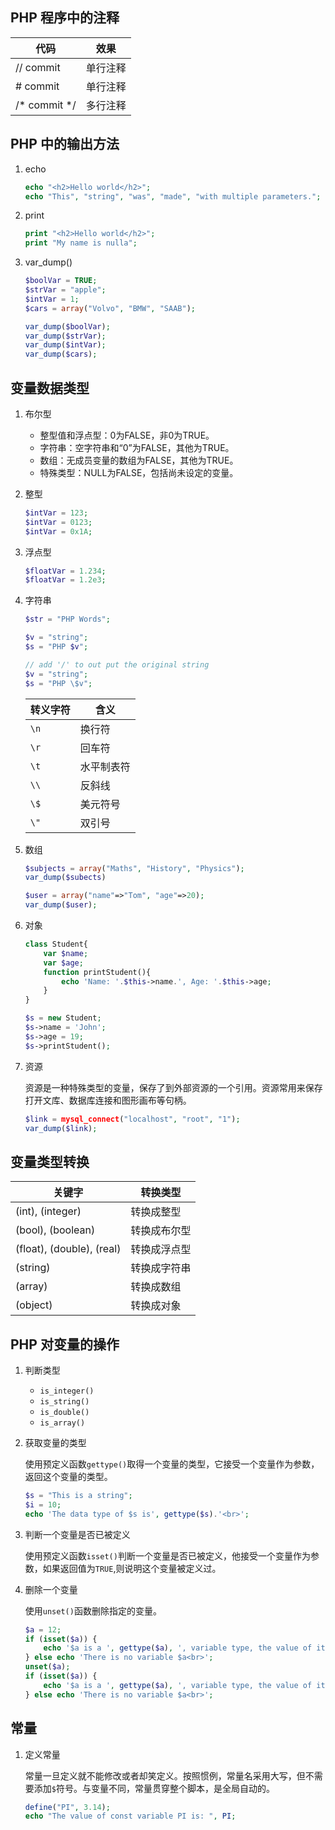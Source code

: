 ## PHP 程序中的注释

| 代码         | 效果     |
| ------------ | -------- |
| // commit    | 单行注释 |
| # commit     | 单行注释 |
| /* commit */ | 多行注释 |

## PHP 中的输出方法

1. echo

   ```php
   echo "<h2>Hello world</h2>";
   echo "This", "string", "was", "made", "with multiple parameters.";
   ```

2. print

   ```php
   print "<h2>Hello world</h2>";
   print "My name is nulla";
   ```

3. var_dump()

   ```php
   $boolVar = TRUE;
   $strVar = "apple";
   $intVar = 1;
   $cars = array("Volvo", "BMW", "SAAB");
   
   var_dump($boolVar);
   var_dump($strVar);
   var_dump($intVar);
   var_dump($cars);
   ```


## 变量数据类型

1. 布尔型

   - 整型值和浮点型：0为FALSE，非0为TRUE。
   - 字符串：空字符串和“0”为FALSE，其他为TRUE。
   - 数组：无成员变量的数组为FALSE，其他为TRUE。
   - 特殊类型：NULL为FALSE，包括尚未设定的变量。

2. 整型

   ```php
   $intVar = 123;
   $intVar = 0123;
   $intVar = 0x1A;
   ```

3. 浮点型

   ```php
   $floatVar = 1.234;
   $floatVar = 1.2e3;
   ```

4. 字符串

   ```php
   $str = "PHP Words";
   
   $v = "string";
   $s = "PHP $v";
   
   // add '/' to out put the original string
   $v = "string";
   $s = "PHP \$v";
   ```

   | 转义字符 | 含义       |
   | -------- | ---------- |
   | `\n`     | 换行符     |
   | `\r`     | 回车符     |
   | `\t`     | 水平制表符 |
   | `\\`     | 反斜线     |
   | `\$`     | 美元符号   |
   | `\"`     | 双引号     |

5. 数组

   ```php
   $subjects = array("Maths", "History", "Physics");
   var_dump($subects)
   
   $user = array("name"=>"Tom", "age"=>20);
   var_dump($user);
   ```

6. 对象

   ```php
   class Student{
       var $name;
       var $age;
       function printStudent(){
           echo 'Name: '.$this->name.', Age: '.$this->age;
       }
   }
   
   $s = new Student;
   $s->name = 'John';
   $s->age = 19;
   $s->printStudent();
   ```

7. 资源

   资源是一种特殊类型的变量，保存了到外部资源的一个引用。资源常用来保存打开文库、数据库连接和图形画布等句柄。

   ```php
   $link = mysql_connect("localhost", "root", "1");
   var_dump($link);
   ```

## 变量类型转换

| 关键字                    | 转换类型     |
| ------------------------- | ------------ |
| (int), (integer)          | 转换成整型   |
| (bool), (boolean)         | 转换成布尔型 |
| (float), (double), (real) | 转换成浮点型 |
| (string)                  | 转换成字符串 |
| (array)                   | 转换成数组   |
| (object)                  | 转换成对象   |

## PHP 对变量的操作

1. 判断类型

   - `is_integer()`
   - `is_string()`
   - `is_double()`
   - `is_array()`

2. 获取变量的类型

   使用预定义函数`gettype()`取得一个变量的类型，它接受一个变量作为参数，返回这个变量的类型。

   ```php
   $s = "This is a string";
   $i = 10;
   echo 'The data type of $s is', gettype($s).'<br>';
   ```

3. 判断一个变量是否已被定义

   使用预定义函数`isset()`判断一个变量是否已被定义，他接受一个变量作为参数，如果返回值为`TRUE`,则说明这个变量被定义过。

4. 删除一个变量

   使用`unset()`函数删除指定的变量。

   ```php
   $a = 12;
   if (isset($a)) {
       echo '$a is a ', gettype($a), ', variable type, the value of it is ', $a, '<br>';
   } else echo 'There is no variable $a<br>';
   unset($a);
   if (isset($a)) {
       echo '$a is a ', gettype($a), ', variable type, the value of it is ', $a, '<br>';
   } else echo 'There is no variable $a<br>';
   ```

## 常量

1. 定义常量

   常量一旦定义就不能修改或者却笑定义。按照惯例，常量名采用大写，但不需要添加`$`符号。与变量不同，常量贯穿整个脚本，是全局自动的。

   ```php
   define("PI", 3.14);
   echo "The value of const variable PI is: ", PI;
   ```

      
